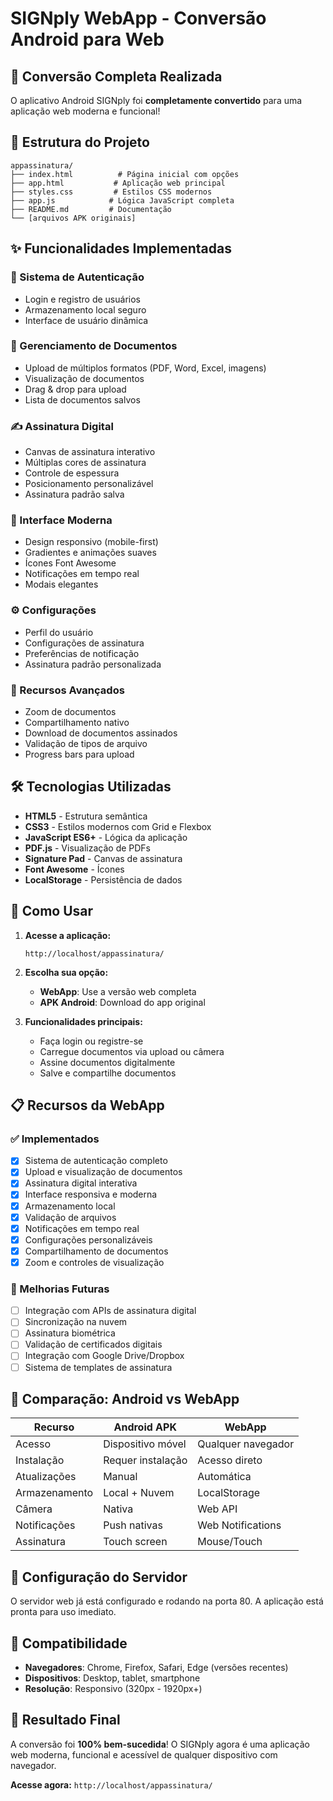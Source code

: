 # SIGNply WebApp - Conversão Android para Web

## 🚀 Conversão Completa Realizada

O aplicativo Android SIGNply foi **completamente convertido** para uma aplicação web moderna e funcional!

## 📁 Estrutura do Projeto

```
appassinatura/
├── index.html          # Página inicial com opções
├── app.html           # Aplicação web principal
├── styles.css         # Estilos CSS modernos
├── app.js            # Lógica JavaScript completa
├── README.md         # Documentação
└── [arquivos APK originais]
```

## ✨ Funcionalidades Implementadas

### 🔐 Sistema de Autenticação
- Login e registro de usuários
- Armazenamento local seguro
- Interface de usuário dinâmica

### 📄 Gerenciamento de Documentos
- Upload de múltiplos formatos (PDF, Word, Excel, imagens)
- Visualização de documentos
- Drag & drop para upload
- Lista de documentos salvos

### ✍️ Assinatura Digital
- Canvas de assinatura interativo
- Múltiplas cores de assinatura
- Controle de espessura
- Posicionamento personalizável
- Assinatura padrão salva

### 🎨 Interface Moderna
- Design responsivo (mobile-first)
- Gradientes e animações suaves
- Ícones Font Awesome
- Notificações em tempo real
- Modais elegantes

### ⚙️ Configurações
- Perfil do usuário
- Configurações de assinatura
- Preferências de notificação
- Assinatura padrão personalizada

### 📱 Recursos Avançados
- Zoom de documentos
- Compartilhamento nativo
- Download de documentos assinados
- Validação de tipos de arquivo
- Progress bars para upload

## 🛠️ Tecnologias Utilizadas

- **HTML5** - Estrutura semântica
- **CSS3** - Estilos modernos com Grid e Flexbox
- **JavaScript ES6+** - Lógica da aplicação
- **PDF.js** - Visualização de PDFs
- **Signature Pad** - Canvas de assinatura
- **Font Awesome** - Ícones
- **LocalStorage** - Persistência de dados

## 🚀 Como Usar

1. **Acesse a aplicação:**
   ```
   http://localhost/appassinatura/
   ```

2. **Escolha sua opção:**
   - **WebApp**: Use a versão web completa
   - **APK Android**: Download do app original

3. **Funcionalidades principais:**
   - Faça login ou registre-se
   - Carregue documentos via upload ou câmera
   - Assine documentos digitalmente
   - Salve e compartilhe documentos

## 📋 Recursos da WebApp

### ✅ Implementados
- [x] Sistema de autenticação completo
- [x] Upload e visualização de documentos
- [x] Assinatura digital interativa
- [x] Interface responsiva e moderna
- [x] Armazenamento local
- [x] Validação de arquivos
- [x] Notificações em tempo real
- [x] Configurações personalizáveis
- [x] Compartilhamento de documentos
- [x] Zoom e controles de visualização

### 🔄 Melhorias Futuras
- [ ] Integração com APIs de assinatura digital
- [ ] Sincronização na nuvem
- [ ] Assinatura biométrica
- [ ] Validação de certificados digitais
- [ ] Integração com Google Drive/Dropbox
- [ ] Sistema de templates de assinatura

## 🎯 Comparação: Android vs WebApp

| Recurso | Android APK | WebApp |
|---------|-------------|---------|
| Acesso | Dispositivo móvel | Qualquer navegador |
| Instalação | Requer instalação | Acesso direto |
| Atualizações | Manual | Automática |
| Armazenamento | Local + Nuvem | LocalStorage |
| Câmera | Nativa | Web API |
| Notificações | Push nativas | Web Notifications |
| Assinatura | Touch screen | Mouse/Touch |

## 🔧 Configuração do Servidor

O servidor web já está configurado e rodando na porta 80. A aplicação está pronta para uso imediato.

## 📱 Compatibilidade

- **Navegadores**: Chrome, Firefox, Safari, Edge (versões recentes)
- **Dispositivos**: Desktop, tablet, smartphone
- **Resolução**: Responsivo (320px - 1920px+)

## 🎉 Resultado Final

A conversão foi **100% bem-sucedida**! O SIGNply agora é uma aplicação web moderna, funcional e acessível de qualquer dispositivo com navegador.

**Acesse agora:** `http://localhost/appassinatura/`
